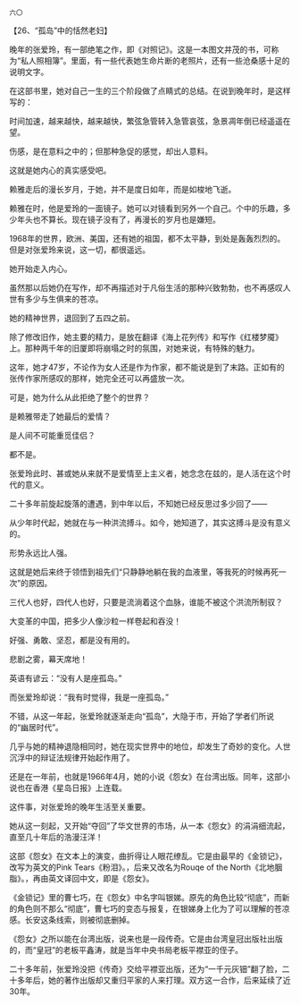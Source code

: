    六〇 

   【26、“孤岛”中的恬然老妇】

   晚年的张爱玲，有一部绝笔之作，即《对照记》。这是一本图文并茂的书，可称为“私人照相簿”。里面，有一些代表她生命片断的老照片，还有一些沧桑感十足的说明文字。

   在这部书里，她对自己一生的三个阶段做了点睛式的总结。在说到晚年时，是这样写的：

   时间加速，越来越快，越来越快，繁弦急管转入急管哀弦，急景凋年倒已经遥遥在望。

   伤感，是在意料之中的；但那种急促的感觉，却出人意料。

   这就是她内心的真实感受吧。

   赖雅走后的漫长岁月，于她，并不是度日如年，而是如梭地飞逝。

   赖雅在时，他是爱玲的一面镜子。她可以对镜看到另外一个自己。个中的乐趣，多少年头也不算长。现在镜子没有了，再漫长的岁月也是嫌短。

   1968年的世界，欧洲、美国，还有她的祖国，都不太平静，到处是轰轰烈烈的。但是对张爱玲来说，这一切，都很遥远。

   她开始走入内心。

   虽然那以后她仍在写作，却不再描述对于凡俗生活的那种兴致勃勃，也不再感叹人世有多少与生俱来的苍凉。

   她的精神世界，退回到了五四之前。

   除了修改旧作，她主要的精力，是放在翻译《海上花列传》和写作《红楼梦魇》上。那种两千年的旧厦即将崩塌之时的氛围，对她来说，有特殊的魅力。

   这年，她才47岁，不论作为女人还是作为作家，都不能说是到了末路。正如有的张传作家所感叹的那样，她完全还可以再盛放一次。

   可是，她为什么从此拒绝了整个的世界？

   是赖雅带走了她最后的爱情？

   是人间不可能重觅佳侣？

   都不是。

   张爱玲此时、甚或她从来就不是爱情至上主义者，她念念在兹的，是人活在这个时代的意义。

   二十多年前旋起旋落的遭遇，到中年以后，不知她已经反思过多少回了——

   从少年时代起，她就在与一种洪流搏斗。如今，她知道了，其实这搏斗是没有意义的。

   形势永远比人强。

   这就是她后来终于领悟到祖先们“只静静地躺在我的血液里，等我死的时候再死一次”的原因。

   三代人也好，四代人也好，只要是流淌着这个血脉，谁能不被这个洪流所制驭？

   大变革的中国，把多少人像沙粒一样卷起和吞没！

   好强、勇敢、坚忍，都是没有用的。

   悲剧之雾，幕天席地！

   英语有谚云：“没有人是座孤岛。”

   而张爱玲却说：“我有时觉得，我是一座孤岛。”

   不错，从这一年起，张爱玲就逐渐走向“孤岛”，大隐于市，开始了学者们所说的“幽居时代”。

   几乎与她的精神退隐相同时，她在现实世界中的地位，却发生了奇妙的变化。人世沉浮中的辩证法规律开始起作用了。

   还是在一年前，也就是1966年4月，她的小说《怨女》在台湾出版。同年，这部小说也在香港《星岛日报》上连载。

   这件事，对张爱玲的晚年生活至关重要。

   她从这一刻起，又开始“夺回”了华文世界的市场，从一本《怨女》的涓涓细流起，直至几十年后的浩漫汪洋！

   这部《怨女》在文本上的演变，曲折得让人眼花缭乱。它是由最早的《金锁记》，改写为英文的Pink Tears《粉泪》。，后来又改名为Rouqe of the North《北地胭脂》。，再由英文译回中文，即是《怨女》。

   《金锁记》里的曹七巧，在《怨女》中名字叫银娣。原先的角色比较“彻底”，而新的角色则不那么“彻底”，曹七巧的变态与报复，在银娣身上化为了可以理解的苍凉感。长安这条线索，则被彻底删掉。

   《怨女》之所以能在台湾出版，说来也是一段传奇。它是由台湾皇冠出版社出版的，而“皇冠”的老板平鑫涛，就是当年中央书局老板平襟亚的侄子。

   二十多年前，张爱玲没把《传奇》交给平襟亚出版，还为“一千元灰钿”翻了脸，二十多年后，她的著作出版却又重归平家的人来打理。双方这一合作，后来延续了近30年。

